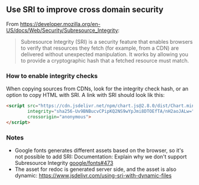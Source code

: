 ## Use SRI to improve cross domain security

From https://developer.mozilla.org/en-US/docs/Web/Security/Subresource_Integrity:
> Subresource Integrity (SRI) is a security feature that enables browsers to verify that resources they fetch (for example, from a CDN) are delivered without unexpected manipulation. It works by allowing you to provide a cryptographic hash that a fetched resource must match.

### How to enable integrity checks

When copying sources from CDNs, look for the integrity check hash, or an option to copy HTML with SRI.
A link with SRI should look lik this:
```html
<script src="https://cdn.jsdelivr.net/npm/chart.js@2.8.0/dist/Chart.min.js"
        integrity="sha256-Uv9BNBucvCPipKQ2NS9wYpJmi8DTOEfTA/nH2aoJALw=" 
        crossorigin="anonymous">
</script>
```

### Notes
- Google fonts generates different assets based on the browser, so it's not possible to add SRI: Documentation: Explain why we don't support Subresource Integrity [google/fonts#473](https://github.com/google/fonts/issues/473)
- The asset for redoc is generated server side, and the asset is also dynamic: https://www.jsdelivr.com/using-sri-with-dynamic-files